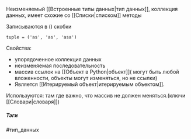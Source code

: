Неизменяемый [[Встроенные типы данных|тип данных]], коллекция данных, имеет схожие со [[Списки|списком]] методы

Записываются в () скобки
```
tuple = ('as', 'as', 'asa')

```

Свойства:
- упорядоченное коллекция данных
- неизменяемая последовательность
- массив ссылок на [[Объект в Python|объект]]( могут быть любой вложенности, объекты могут изменяться, но не ссылки)
- Является [[Итерируемый объект|итерируемым объектом]].


Используются: там где важно, что массив не должен меняться.(ключи [[Словари|словаря]])



##### Тэги
#тип_данных 

